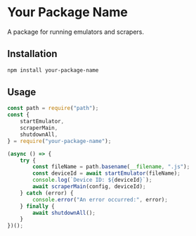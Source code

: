 # Your Package Name

A package for running emulators and scrapers.

## Installation

```bash
npm install your-package-name
```

## Usage

```javascript
const path = require("path");
const {
	startEmulator,
	scraperMain,
	shutdownAll,
} = require("your-package-name");

(async () => {
	try {
		const fileName = path.basename(__filename, ".js");
		const deviceId = await startEmulator(fileName);
		console.log(`Device ID: ${deviceId}`);
		await scraperMain(config, deviceId);
	} catch (error) {
		console.error("An error occurred:", error);
	} finally {
		await shutdownAll();
	}
})();
```
